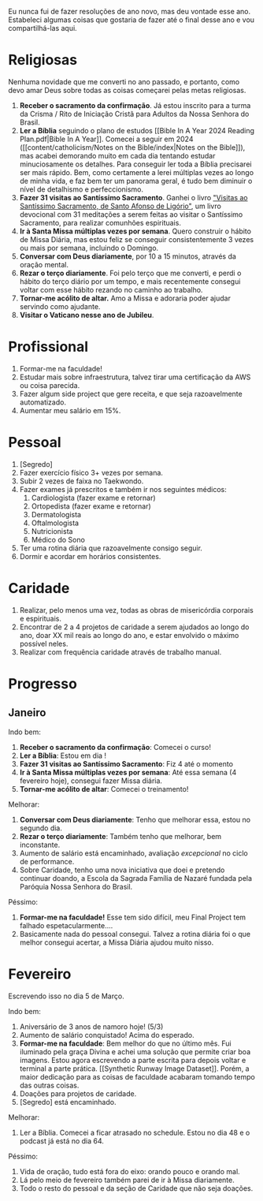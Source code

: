 Eu nunca fui de fazer resoluções de ano novo, mas deu vontade esse ano. Estabeleci algumas coisas que gostaria de fazer até o final desse ano e vou compartilhá-las aqui.

# Religiosas
Nenhuma novidade que me converti no ano passado, e portanto, como devo amar Deus sobre todas as coisas começarei pelas metas religiosas.

1. **Receber o sacramento da confirmação**. Já estou inscrito para a turma da Crisma / Rito de Iniciação Cristã para Adultos da Nossa Senhora do Brasil.
2. **Ler a Bíblia** seguindo o plano de estudos [[Bible In A Year 2024 Reading Plan.pdf|Bible In A Year]]. Comecei a seguir em 2024 ([[content/catholicism/Notes on the Bible/index|Notes on the Bible]]), mas acabei demorando muito em cada dia tentando estudar minuciosamente os detalhes. Para conseguir ler toda a Bíblia precisarei ser mais rápido. Bem, como certamente a lerei múltiplas vezes ao longo de minha vida, e faz bem ter um panorama geral, é tudo bem diminuir o nível de detalhismo e perfeccionismo.
3. **Fazer 31 visitas ao Santíssimo Sacramento**. Ganhei o livro ["Visitas ao Santíssimo Sacramento, de Santo Afonso de Ligório"](https://loja.centrodombosco.org/visitas-ao-santissimo-sacramento-santo-afonso-de-ligorio-capa-dura), um livro devocional com 31 meditações a serem feitas ao visitar o Santíssimo Sacramento, para realizar comunhões espirituais.
4. **Ir à Santa Missa múltiplas vezes por semana**. Quero construir o hábito de Missa Diária, mas estou feliz se conseguir consistentemente 3 vezes ou mais por semana, incluindo o Domingo.
5. **Conversar com Deus diariamente**, por 10 a 15 minutos, através da oração mental.
6. **Rezar o terço diariamente**. Foi pelo terço que me converti, e perdi o hábito do terço diário por um tempo, e mais recentemente consegui voltar com esse hábito rezando no caminho ao trabalho.
7. **Tornar-me acólito de altar.** Amo a Missa e adoraria poder ajudar servindo como ajudante.
8. **Visitar o Vaticano nesse ano de Jubileu**.

# Profissional

1. Formar-me na faculdade!
2. Estudar mais sobre infraestrutura, talvez tirar uma certificação da AWS ou coisa parecida.
3. Fazer algum side project que gere receita, e que seja razoavelmente automatizado.
4. Aumentar meu salário em 15%.

# Pessoal

1. \[Segredo]
2. Fazer exercício físico 3+ vezes por semana.
3. Subir 2 vezes de faixa no Taekwondo.
4. Fazer exames já prescritos e também ir nos seguintes médicos:
	1. Cardiologista (fazer exame e retornar)
	2. Ortopedista (fazer exame e retornar)
	3. Dermatologista
	4. Oftalmologista
	5. Nutricionista
	6. Médico do Sono
5. Ter uma rotina diária que razoavelmente consigo seguir.
6. Dormir e acordar em horários consistentes.
# Caridade

1. Realizar, pelo menos uma vez, todas as obras de misericórdia corporais e espirituais.
2. Encontrar de 2 a 4 projetos de caridade a serem ajudados ao longo do ano, doar XX mil reais ao longo do ano, e estar envolvido o máximo possível neles.
3. Realizar com frequência caridade através de trabalho manual.

# Progresso
## Janeiro

Indo bem:
1. **Receber o sacramento da confirmação**: Comecei o curso!
2. **Ler a Bíblia**: Estou em dia !
3. **Fazer 31 visitas ao Santíssimo Sacramento**: Fiz 4 até o momento
4. **Ir à Santa Missa múltiplas vezes por semana**: Até essa semana (4 fevereiro hoje), consegui fazer Missa diária. 
5. **Tornar-me acólito de altar**: Comecei o treinamento!

Melhorar:
1. **Conversar com Deus diariamente**: Tenho que melhorar essa, estou no segundo dia.
2. **Rezar o terço diariamente**: Também tenho que melhorar, bem inconstante.
3. Aumento de salário está encaminhado, avaliação *excepcional* no ciclo de performance.
4. Sobre Caridade, tenho uma nova iniciativa que doei e pretendo continuar doando, a Escola da Sagrada Família de Nazaré fundada pela Paróquia Nossa Senhora do Brasil.

Péssimo:
1. **Formar-me na faculdade!** Esse tem sido difícil, meu Final Project tem falhado espetacularmente....
2. Basicamente nada do pessoal consegui. Talvez a rotina diária foi o que melhor consegui acertar, a Missa Diária ajudou muito nisso.

# Fevereiro
Escrevendo isso no dia 5 de Março. 

Indo bem:
1. Aniversário de 3 anos de namoro hoje! (5/3)
2. Aumento de salário conquistado! Acima do esperado.
3. **Formar-me na faculdade**: Bem melhor do que no último mês. Fui iluminado pela graça Divina e achei uma solução que permite criar boa imagens. Estou agora escrevendo a parte escrita para depois voltar e terminal a parte prática. [[Synthetic Runway Image Dataset]]. Porém, a maior dedicação para as coisas de faculdade acabaram tomando tempo das outras coisas.
4. Doações para projetos de caridade.
5. \[Segredo] está encaminhado.

Melhorar:
1. Ler a Bíblia. Comecei a ficar atrasado no schedule. Estou no dia 48 e o podcast já está no dia 64.

Péssimo:
1. Vida de oração, tudo está fora do eixo: orando pouco e orando mal. 
2. Lá pelo meio de fevereiro também parei de ir à Missa diariamente.
3. Todo o resto do pessoal e da seção de Caridade que não seja doações.




